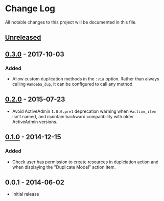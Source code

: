 # Change Log

All notable changes to this project will be documented in this file.

## [Unreleased]

## [0.3.0] - 2017-10-03

### Added

- Allow custom duplication methods in the `:via` option. Rather than always
  calling `#amoeba_dup`, it can be configured to call any method.

## [0.2.0] - 2015-07-23

- Avoid ActiveAdmin `1.0.0.pre1` deprecation warning when `#action_item` isn't
 named, and maintain backward compatibility with older ActiveAdmin versions.

## [0.1.0] - 2014-12-15

### Added

- Check user has permission to create resources in duplciation action and when
  displaying the "Duplicate Model" action item.

## 0.0.1 - 2014-06-02

- Initial release

[unreleased]: https://github.com/zorab47/active_admin-duplicatable/compare/v0.3.0...HEAD
[0.1.0]: https://github.com/zorab47/active_admin-duplicatable/compare/v0.0.1...v0.1.0
[0.2.0]: https://github.com/zorab47/active_admin-duplicatable/compare/v0.1.0...v0.2.0
[0.3.0]: https://github.com/zorab47/active_admin-duplicatable/compare/v0.2.0...v0.3.0
